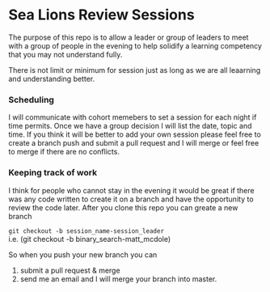 # Sea Lions Review Sessions

The purpose of this repo is to allow a leader or group of leaders to meet with a group of people in the evening to help solidify a learning competency that you may not understand fully.

There is not limit or minimum for session just as long as we are all leaarning and understanding better.


### Scheduling

I will communicate with cohort memebers to set a session for each night if time permits. Once we have a group decision I will list the date, topic and time. If you think it will be better to add your own session please feel free to create a branch push and submit a pull request and I will merge or feel free to merge if there are no conflicts.


### Keeping track of work

I think for people who cannot stay in the evening it would be great if there was any code written to create it on a branch and have the opportunity to review the code later. After you clone this repo you can greate a new branch

```git checkout -b session_name-session_leader```<br>
i.e. (git checkout -b binary_search-matt_mcdole)

So when you push your new branch you can

1) submit a pull request & merge <br>
2) send me an email and I will merge your branch into master.